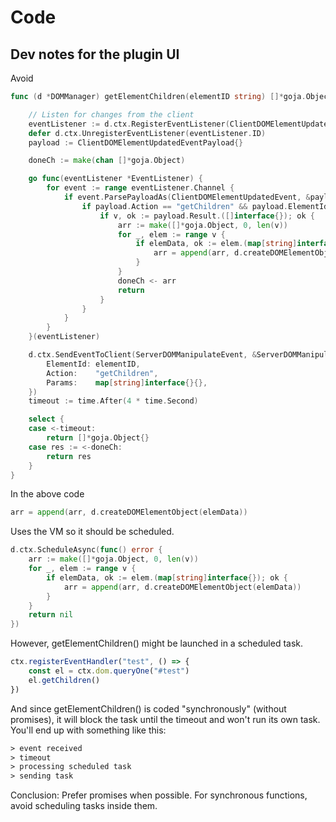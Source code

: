 # Code

## Dev notes for the plugin UI

Avoid
```go
func (d *DOMManager) getElementChildren(elementID string) []*goja.Object {

	// Listen for changes from the client
	eventListener := d.ctx.RegisterEventListener(ClientDOMElementUpdatedEvent)
	defer d.ctx.UnregisterEventListener(eventListener.ID)
	payload := ClientDOMElementUpdatedEventPayload{}

	doneCh := make(chan []*goja.Object)

	go func(eventListener *EventListener) {
		for event := range eventListener.Channel {
			if event.ParsePayloadAs(ClientDOMElementUpdatedEvent, &payload) {
				if payload.Action == "getChildren" && payload.ElementId == elementID {
					if v, ok := payload.Result.([]interface{}); ok {
						arr := make([]*goja.Object, 0, len(v))
						for _, elem := range v {
							if elemData, ok := elem.(map[string]interface{}); ok {
								arr = append(arr, d.createDOMElementObject(elemData))
							}
						}
						doneCh <- arr
						return
					}
				}
			}
		}
	}(eventListener)

	d.ctx.SendEventToClient(ServerDOMManipulateEvent, &ServerDOMManipulateEventPayload{
		ElementId: elementID,
		Action:    "getChildren",
		Params:    map[string]interface{}{},
	})
	timeout := time.After(4 * time.Second)

	select {
	case <-timeout:
		return []*goja.Object{}
	case res := <-doneCh:
		return res
	}
}
```

In the above code
```go
arr = append(arr, d.createDOMElementObject(elemData))
```
Uses the VM so it should be scheduled.
```go
d.ctx.ScheduleAsync(func() error {
	arr := make([]*goja.Object, 0, len(v))
	for _, elem := range v {
		if elemData, ok := elem.(map[string]interface{}); ok {
			arr = append(arr, d.createDOMElementObject(elemData))
		}
	}
	return nil
})
```

However, getElementChildren() might be launched in a scheduled task.
```ts
ctx.registerEventHandler("test", () => {
    const el = ctx.dom.queryOne("#test")
    el.getChildren()
})
```

And since getElementChildren() is coded "synchronously" (without promises), it will block the task
until the timeout and won't run its own task.
You'll end up with something like this:

```txt
> event received
> timeout
> processing scheduled task
> sending task
```

Conclusion: Prefer promises when possible. For synchronous functions, avoid scheduling tasks inside them.
